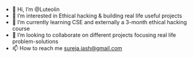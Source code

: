 - 👋 Hi, I’m @Luteolin
- 👀 I’m interested in Ethical hacking & building real life useful projects
- 🌱 I’m currently learning CSE and externally a 3-month ethical hacking course
- 💞️ I’m looking to collaborate on different projects focusing real life problem-solutions
- 📫 How to reach me sureja.jash@gmail.com

<!---
Luteolin/Luteolin is a ✨ special ✨ repository because its `README.md` (this file) appears on your GitHub profile.
You can click the Preview link to take a look at your changes.
--->
